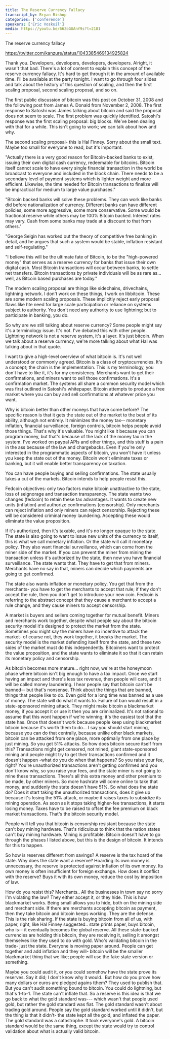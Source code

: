 ```yaml
---
title: The Reserve Currency Fallacy
transcript_by: Bryan Bishop
categories: ['conference']
speakers: ['Eric Voskuil']
media: https://youtu.be/66ZoGUAnY9s?t=2181
---
```


The reserve currency fallacy

<https://twitter.com/kanzure/status/1043385469134925824>

Thank you. Developers, developers, developers, developers. Alright, it wasn't that bad. There's a lot of content to explain this concept of the reserve currency fallacy. It's hard to get through it in the amount of available time. I'll be available at the party tonight. I want to go through four slides and talk about the history of this question of scaling, and then the first scaling proposal, second scaling proposal, and so on.

The first public discussion of bitcoin was this post on October 31, 2008 and the following post from James A. Donald from November 2, 2008. The first response to Satoshi was James talking about bitcoin and said the proposal does not seem to scale. The first problem was quickly identified. Satoshi's response was the first scaling proposal: big blocks. We've been dealing with that for a while. This isn't going to work; we can talk about how and why.

The second scaling proposal- this is Hal Finney. Sorry about the small text. Maybe too small for everyone to read, but it's important.

"Actually there is a very good reason for Bitcoin-backed banks to exist, issuing their own digital cash currency, redeemable for bitcoins. Bitcoin itself cannot scale to have every single financial transaction in the world be broadcast to everyone and included in the block chain. There needs to be a secondary level of payment systems which is lighter weight and more efficient. Likewise, the time needed for Bitcoin transactions to finalize will be impractical for medium to large value purchases."

"Bitcoin backed banks will solve these problems. They can work like banks did before nationalization of currency. Different banks can have different policies, some more aggressive, some more conservative. Some would be fractional reserve while others may be 100% Bitcoin backed. Interest rates may vary. Cash from some banks may trade at a discount to that from others."

"George Selgin has worked out the theory of competitive free banking in detail, and he argues that such a system would be stable, inflation resistant and self-regulating."

"I believe this will be the ultimate fate of Bitcoin, to be the "high-powered money" that serves as a reserve currency for banks that issue their own digital cash. Most Bitcoin transactions will occur between banks, to settle net transfers. Bitcoin transactions by private individuals will be as rare as... well, as Bitcoin based purchases are today."

The modern scaling proposal are things like sidechains, drivechains, lightning network. I don't work on these things, I work on libbitcoin. These are some modern scaling proposals. These implicitly reject early proposal flaws like hte need for large scale participation or reliance on systems subject to authority. You don't need any authority to use lightning; but to participate in banking, you do.

So why are we still talking about reserve currency? Some people might say it's a terminology issue. It's not. I've debated this with other people. Lightning network is not a reserve system, it's a layer. It's just bitcoin. When we talk about a reserve currency, we're more talking about what Hal was talking about in that quote.

I want to give a high-level overview of what bitcoin is. It's not well understood or commonly agreed. Bitcoin is a class of cryptocurrencies. It's a concept; the chain is the implementation. This is my terminology, you don't have to like it, it's for my consistency. Merchants want to get their confirmations, and miners want to sell those confirmations. It's a confirmation market. The systems all share a common security model which was first outlined in Satoshi's whitepaper. Bitcoin attempts to produce a free market where you can buy and sell confirmations at whatever price you want.

Why is bitcoin better than other moneys that have come before? The specific reason is that it gets the state out of the market to the best of its ability, although not entirely. It minimizes the money tax-- monetary inflation, financial surveillance, foreign controls, bitcoin helps people avoid those things. That's why it's valuable. You might like it because you can program money, but that's because of the lack of the money tax in the system. I've worked on paypal APIs and other things, and this stuff is a pain in the ass because of the law and chargebacks. Even if you're only interested in the programmatic aspects of bitcoin, you won't have it unless you keep the state out of the money. Bitcoin won't eliminate taxes or banking, but it will enable better transparency on taxation.

You can have people buying and selling confirmations. The state usually takes a cut of the markets. Bitcoin intends to help people resist this.

Fedcoin objectives: only two factors make bitcoin unattractive to the state, loss of seignorage and transaction transparency. The state wants two changes (fedcoin) to retain these tax advantages. It wants to create new units (inflation) and authorize confirmations (censorship). Only merchants can reject inflation and only miners can reject censorship. Rejecting these will be considered criminal money laundering. Accepting these would eliminate the value proposition.

If it's authorized, then it's taxable, and it's no longer opaque to the state. The state is also going to want to issue new units of the currency to itself, this is what we call monetary inflation. Or the state will call it monetary policy. They also want financial surveillance, which can come from the miner side of the market. If you can prevent the miner from mining the transaction unless it's authorized by the state, then now you have financial surveillance. The state wants that. They have to get that from miners. Merchants have no say in that, miners can decide which payments are going to get confirmed.

The state also wants inflation or monetary policy. You get that from the merchants- you have to get the merchants to accept that rule; if they don't accept the rule, then you don't get to introduce your new coin. Fedcoin is referring to the abstract concept that they cause a merchant to accept a rule change, and they cause miners to accept censorship.

A market is buyers and sellers coming together for mutual benefit. Miners and merchants work together, despite what people say about the bitcoin security model it's designed to protect the market from the state. Sometimes you might say the miners have no incentive to attack the market- of course not, they work together, it breaks the market. The security model is the market defending itself from the state, and these two sides of the market must do this independently. Bitcoiners want to protect the value proposition, and the state wants to eliminate it so that it can retain its monetary policy and censorship.

As bitcoin becomes more mature... right now, we're at the honeymoon phase where bitcoin isn't big enough to have a tax impact. Once we start having an impact and there's less tax revenue, then people will care, and it will be called money laundering. I hear people say that bitcoin can't be banned-- but that's nonsense. Think about the things that are banned, things that people like to do. Even gold for a long time was banned as a use of money. The state will do what it wants to. Failure of ban would result in a state-sponsored mining attack. They might make bitcoin a blackmarket money, if you accept it or use it then you are criminalized. It's not rational to assume that this wont happen if we're winning; it's the easiest tool that the state has. Once that doesn't work because people keep using blackmarket bitcoin because it's worth them to do... I say you should start mining, because you can do that centrally, because unlike other black markets, bitcoin can be attacked from one place, more optimally from one place by just mining. So you get 51% attacks. So how does bitcoin secure itself from this? Transactions might get censored, not mined, giant state-sponsored mining and people might try to get their transactions confirmed and it doesn't happen -what do you do when that happens? So you raise your fee, right? You're unauthorized transactions aren't getting confirmed and you don't know why, so you raise your fees, and the state miner is not going to mine these transactions. There's all this extra money and other premium to be made, by other miners. So more hashrate will come online to take that money, and suddenly the state doesn't have 51%. So what does the state do? Does it start taking the unauthorized transactions, does it give up because it's losing the 51% attack, or maybe it raises taxes to subsidize its mining operation.  As soon as it stops taking higher-fee transactions, it starts losing money. Taxes have to be raised to offset the fee premium on black market transactions. That's the bitcoin security model.

People will tell you that bitcoin is censorship resistant because the state can't buy mining hardware. That's ridiculous to think that the nation states can't buy mining hardware. Mining is profitable. Bitcoin doesn't have to go through the phases I listed above, but this is the design of bitcoin. It intends for this to happen.

So how is reserves different from savings? A reserve is the tax hoard of the state. Why does the state want a reserve? Hoarding its own money is unnecessary, the reserve is protected against inflation of its own money. Its own money is often insufficient for foreign exchange. How does it conflict with the reserve? Buys it with its own money, reduce the cost by imposition of law.

How do you resist this? Merchants.. All the businesses in town say no sorry I'm violating the law? They either accept it, or they hide. This is how blackmarket works. Being small allows you to hide, both on the mining side and merchant side. If there are merchants accepting bitcoin as payment, then they take bitcoin and bitcoin keeps working. They are the defense. This is the risk sharing. If the state is buying bitcoin from all of us, with paper, right, like Hal Finney suggested.. state prints paper, buys bitcoin, who is-- it eventually becomes the global reserve. All these state-backed currencies are holding this bitcoin, they are receiving it, selling it amongst themselves like they used to do with gold. Who's validating bitcoin in the trade- just the state. Everyone is moving paper around. People can get together and add inflation and they will- bitcoin will be the smaller blackmarket thing that we like; people will use the fake state version or something.

Maybe you could audit it, or you could somehow have the state prove its reserves. Say it did; I don't know why it would.. But how do you prove how many dollars or euros are pledged agains tthem? They used to publish that. But you can't audit something bound to bitcoin. You could do lightning, but that's 1-to-1. The state can't inflate that. So a reserve is this idea is that we go back to what the gold standard was--- which wasn't that people used gold, but rather the gold standard was fiat. The gold standard wasn't about trading gold around. People say the gold standard worked until it didn't, but the thing is that it didn't- the state kept all the gold, and inflated the paper. The gold standard was a catastrophe. It took everyone's gold. A bitcoin standard would be the same thing, except the state would try to control validation about what is actually valid bitcoin.




